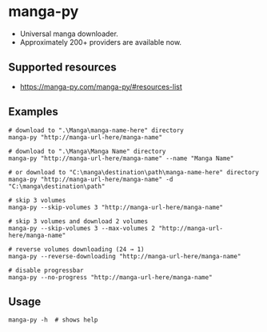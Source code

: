 

# manga-py
* Universal manga downloader.
* Approximately 200+ providers are available now.

## Supported resources
* https://manga-py.com/manga-py/#resources-list

## Examples
```
# download to ".\Manga\manga-name-here" directory
manga-py "http://manga-url-here/manga-name"

# download to ".\Manga\Manga Name" directory
manga-py "http://manga-url-here/manga-name" --name "Manga Name"

# or download to "C:\manga\destination\path\manga-name-here" directory
manga-py "http://manga-url-here/manga-name" -d "C:\manga\destination\path"

# skip 3 volumes
manga-py --skip-volumes 3 "http://manga-url-here/manga-name"

# skip 3 volumes and download 2 volumes
manga-py --skip-volumes 3 --max-volumes 2 "http://manga-url-here/manga-name"

# reverse volumes downloading (24 → 1)
manga-py --reverse-downloading "http://manga-url-here/manga-name"

# disable progressbar
manga-py --no-progress "http://manga-url-here/manga-name"
```

## Usage
```
manga-py -h  # shows help
```